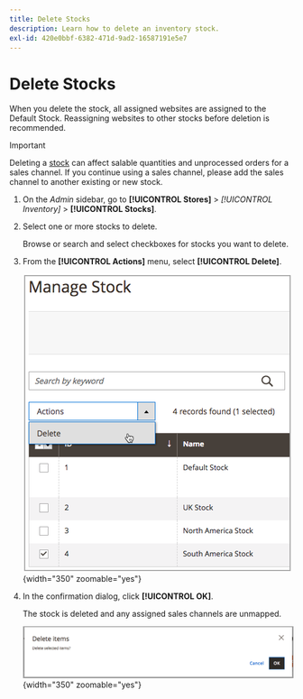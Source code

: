 ```yaml
---
title: Delete Stocks
description: Learn how to delete an inventory stock.
exl-id: 420e0bbf-6382-471d-9ad2-16587191e5e7
---
```

# Delete Stocks

When you delete the stock, all assigned websites are assigned to the Default Stock. Reassigning websites to other stocks before deletion is recommended.

>[!IMPORTANT]
>
>Deleting a [stock](stocks-manage.md) can affect salable quantities and unprocessed orders for a sales channel. If you continue using a sales channel, please add the sales channel to another existing or new stock.

1. On the _Admin_ sidebar, go to **[!UICONTROL Stores]** > _[!UICONTROL Inventory]_ > **[!UICONTROL Stocks]**.

1. Select one or more stocks to delete.

   Browse or search and select checkboxes for stocks you want to delete.

1. From the **[!UICONTROL Actions]** menu, select **[!UICONTROL Delete]**.

   ![Select Delete from the Actions menu](assets/inventory-stock-delete.png){width="350" zoomable="yes"}

1. In the confirmation dialog, click **[!UICONTROL OK]**.

   The stock is deleted and any assigned sales channels are unmapped.

   ![Stock delete verification message](assets/inventory-stock-delete-confirm.png){width="350" zoomable="yes"}
